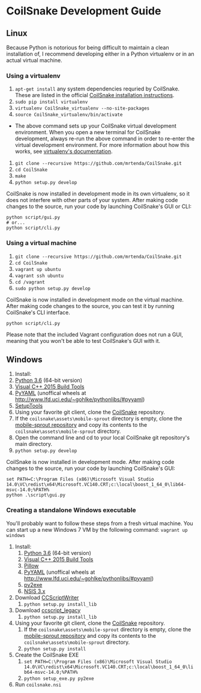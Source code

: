 # CoilSnake Development Guide

## Linux

Because Python is notorious for being difficult to maintain a clean installation of, I recommend developing either in a Python virtualenv or in an actual virtual machine.

### Using a virtualenv

1. `apt-get install` any system dependencies requried by CoilSnake. These are listed in the official [CoilSnake installation instructions](https://mrtenda.github.io/CoilSnake/download.html).
1. `sudo pip install virtualenv`
1. `virtualenv CoilSnake_virtualenv --no-site-packages`
1. `source CoilSnake_virtualenv/bin/activate`
  * The above command sets up your CoilSnake virtual development environment. When you open a new terminal for CoilSnake development, always re-run the above command in order to re-enter the virtual development environment. For more information about how this works, see [virtualenv's documentation](https://pypi.python.org/pypi/virtualenv/1.7).
1. `git clone --recursive https://github.com/mrtenda/CoilSnake.git`
1. `cd CoilSnake`
1. `make`
1. `python setup.py develop`

CoilSnake is now installed in development mode in its own virtualenv, so it does not interfere with other parts of your system. After making code changes to the source, run your code by launching CoilSnake's GUI or CLI:

    python script/gui.py
    # or...
    python script/cli.py

### Using a virtual machine

1. `git clone --recursive https://github.com/mrtenda/CoilSnake.git`
1. `cd CoilSnake`
1. `vagrant up ubuntu`
1. `vagrant ssh ubuntu`
1. `cd /vagrant`
1. `sudo python setup.py develop`

CoilSnake is now installed in development mode on the virtual machine. After making code changes to the source, you can test it by running CoilSnake's CLI interface.

    python script/cli.py
    
Please note that the included Vagrant configuration does not run a GUI, meaning that you won't be able to test CoilSnake's GUI with it.

## Windows

1. Install:
  1. [Python 3.6](https://www.python.org/downloads/release/python-362/) (64-bit version)
  1. [Visual C++ 2015 Build Tools](http://landinghub.visualstudio.com/visual-cpp-build-tools)
  1. [PyYAML](http://pyyaml.org/wiki/PyYAML) (unoffical wheels at http://www.lfd.uci.edu/~gohlke/pythonlibs/#pyyaml)
  1. [SetupTools](https://pypi.python.org/pypi/setuptools#windows-7-or-graphical-install)
1. Using your favorite git client, clone the [CoilSnake](https://github.com/mrtenda/CoilSnake) repository.
  1. If the `coilsnake\assets\mobile-sprout` directory is empty, clone the [mobile-sprout repository](https://github.com/mrtenda/mobile-sprout) and copy its contents to the `coilsnake\assets\mobile-sprout` directory.
1. Open the command line and cd to your local CoilSnake git repository's main directory.
1. `python setup.py develop`

CoilSnake is now installed in development mode. After making code changes to the source, run your code by launching CoilSnake's GUI:

    set PATH=C:\Program Files (x86)\Microsoft Visual Studio 14.0\VC\redist\x64\Microsoft.VC140.CRT;c:\local\boost_1_64_0\lib64-msvc-14.0;%PATH%
    python .\script\gui.py

### Creating a standalone Windows executable

You'll probably want to follow these steps from a fresh virtual machine. You can start up a new Windows 7 VM by the following command: `vagrant up windows`

1. Install:
    1. [Python 3.6](https://www.python.org/downloads/release/python-362/) (64-bit version)
    1. [Visual C++ 2015 Build Tools](http://landinghub.visualstudio.com/visual-cpp-build-tools)
    1. [Pillow](http://pypi.python.org/pypi/Pillow)
    1. [PyYAML](http://pyyaml.org/wiki/PyYAML) (unoffical wheels at http://www.lfd.uci.edu/~gohlke/pythonlibs/#pyyaml)
    1. [py2exe](http://www.py2exe.org/)
    1. [NSIS 3.x](http://nsis.sourceforge.net/Download)
1. Download [CCScriptWriter](https://github.com/Lyrositor/CCScriptWriter)
    1. `python setup.py install_lib`
1. Download [ccscript_legacy](https://github.com/mraccident/ccscript_legacy)
    1. `python setup.py install_lib`
1. Using your favorite git client, clone the [CoilSnake](https://github.com/mrtenda/CoilSnake) repository.
    1. If the `coilsnake\assets\mobile-sprout` directory is empty, clone the [mobile-sprout repository](https://github.com/mrtenda/mobile-sprout) and copy its contents to the `coilsnake\assets\mobile-sprout` directory.
    1. `python setup.py install`
1. Create the CoilSnake EXE
    1. `set PATH=C:\Program Files (x86)\Microsoft Visual Studio 14.0\VC\redist\x64\Microsoft.VC140.CRT;c:\local\boost_1_64_0\lib64-msvc-14.0;%PATH%`
    1. `python setup_exe.py py2exe`
1. Run `coilsnake.nsi`
